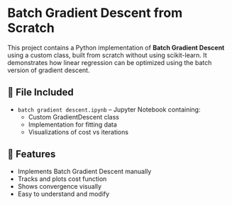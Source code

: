 # Batch Gradient Descent from Scratch

This project contains a Python implementation of **Batch Gradient Descent** using a custom class, built from scratch without using scikit-learn. It demonstrates how linear regression can be optimized using the batch version of gradient descent.

## 📂 File Included

- `batch gradient descent.ipynb` – Jupyter Notebook containing:
  - Custom GradientDescent class
  - Implementation for fitting data
  - Visualizations of cost vs iterations

## 🚀 Features

- Implements Batch Gradient Descent manually
- Tracks and plots cost function
- Shows convergence visually
- Easy to understand and modify


